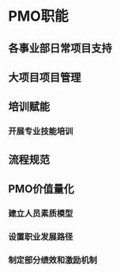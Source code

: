 # PMO职能

## 各事业部日常项目支持

## 大项目项目管理

## 培训赋能

### 开展专业技能培训

## 流程规范

## PMO价值量化

### 建立人员素质模型

### 设置职业发展路径

### 制定部分绩效和激励机制

